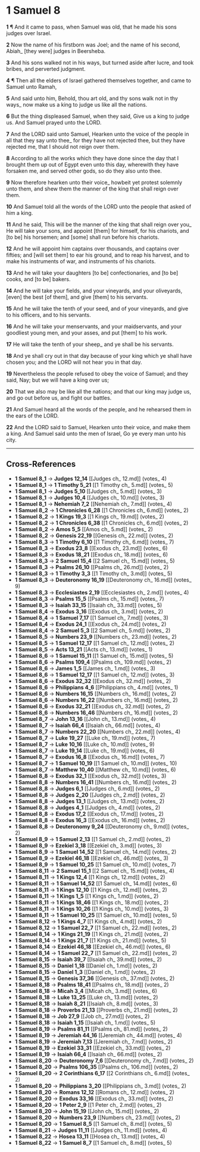 # 1 Samuel 8

**1** ¶ And it came to pass, when Samuel was old, that he made his sons judges over Israel.

**2** Now the name of his firstborn was Joel; and the name of his second, Abiah_ [they were] judges in Beersheba.

**3** And his sons walked not in his ways, but turned aside after lucre, and took bribes, and perverted judgment.

**4** ¶ Then all the elders of Israel gathered themselves together, and came to Samuel unto Ramah,

**5** And said unto him, Behold, thou art old, and thy sons walk not in thy ways_ now make us a king to judge us like all the nations.

**6** But the thing displeased Samuel, when they said, Give us a king to judge us. And Samuel prayed unto the LORD.

**7** And the LORD said unto Samuel, Hearken unto the voice of the people in all that they say unto thee_ for they have not rejected thee, but they have rejected me, that I should not reign over them.

**8** According to all the works which they have done since the day that I brought them up out of Egypt even unto this day, wherewith they have forsaken me, and served other gods, so do they also unto thee.

**9** Now therefore hearken unto their voice_ howbeit yet protest solemnly unto them, and shew them the manner of the king that shall reign over them.

**10** And Samuel told all the words of the LORD unto the people that asked of him a king.

**11** And he said, This will be the manner of the king that shall reign over you_ He will take your sons, and appoint [them] for himself, for his chariots, and [to be] his horsemen; and [some] shall run before his chariots.

**12** And he will appoint him captains over thousands, and captains over fifties; and [will set them] to ear his ground, and to reap his harvest, and to make his instruments of war, and instruments of his chariots.

**13** And he will take your daughters [to be] confectionaries, and [to be] cooks, and [to be] bakers.

**14** And he will take your fields, and your vineyards, and your oliveyards, [even] the best [of them], and give [them] to his servants.

**15** And he will take the tenth of your seed, and of your vineyards, and give to his officers, and to his servants.

**16** And he will take your menservants, and your maidservants, and your goodliest young men, and your asses, and put [them] to his work.

**17** He will take the tenth of your sheep_ and ye shall be his servants.

**18** And ye shall cry out in that day because of your king which ye shall have chosen you; and the LORD will not hear you in that day.

**19** Nevertheless the people refused to obey the voice of Samuel; and they said, Nay; but we will have a king over us;

**20** That we also may be like all the nations; and that our king may judge us, and go out before us, and fight our battles.

**21** And Samuel heard all the words of the people, and he rehearsed them in the ears of the LORD.

**22** And the LORD said to Samuel, Hearken unto their voice, and make them a king. And Samuel said unto the men of Israel, Go ye every man unto his city.

---

## Cross-References

- **1 Samuel 8_1** → **Judges 12_14** [[Judges ch_ 12.md]] (votes_ 4)
- **1 Samuel 8_1** → **1 Timothy 5_21** [[1 Timothy ch_ 5.md]] (votes_ 5)
- **1 Samuel 8_1** → **Judges 5_10** [[Judges ch_ 5.md]] (votes_ 3)
- **1 Samuel 8_1** → **Judges 10_4** [[Judges ch_ 10.md]] (votes_ 3)
- **1 Samuel 8_1** → **Nehemiah 7_2** [[Nehemiah ch_ 7.md]] (votes_ 4)
- **1 Samuel 8_2** → **1 Chronicles 6_28** [[1 Chronicles ch_ 6.md]] (votes_ 2)
- **1 Samuel 8_2** → **1 Kings 19_3** [[1 Kings ch_ 19.md]] (votes_ 2)
- **1 Samuel 8_2** → **1 Chronicles 6_38** [[1 Chronicles ch_ 6.md]] (votes_ 2)
- **1 Samuel 8_2** → **Amos 5_5** [[Amos ch_ 5.md]] (votes_ 2)
- **1 Samuel 8_2** → **Genesis 22_19** [[Genesis ch_ 22.md]] (votes_ 2)
- **1 Samuel 8_3** → **1 Timothy 6_10** [[1 Timothy ch_ 6.md]] (votes_ 7)
- **1 Samuel 8_3** → **Exodus 23_8** [[Exodus ch_ 23.md]] (votes_ 6)
- **1 Samuel 8_3** → **Exodus 18_21** [[Exodus ch_ 18.md]] (votes_ 6)
- **1 Samuel 8_3** → **2 Samuel 15_4** [[2 Samuel ch_ 15.md]] (votes_ 5)
- **1 Samuel 8_3** → **Psalms 26_10** [[Psalms ch_ 26.md]] (votes_ 2)
- **1 Samuel 8_3** → **1 Timothy 3_3** [[1 Timothy ch_ 3.md]] (votes_ 5)
- **1 Samuel 8_3** → **Deuteronomy 16_19** [[Deuteronomy ch_ 16.md]] (votes_ 9)
- **1 Samuel 8_3** → **Ecclesiastes 2_19** [[Ecclesiastes ch_ 2.md]] (votes_ 4)
- **1 Samuel 8_3** → **Psalms 15_5** [[Psalms ch_ 15.md]] (votes_ 7)
- **1 Samuel 8_3** → **Isaiah 33_15** [[Isaiah ch_ 33.md]] (votes_ 5)
- **1 Samuel 8_4** → **Exodus 3_16** [[Exodus ch_ 3.md]] (votes_ 2)
- **1 Samuel 8_4** → **1 Samuel 7_17** [[1 Samuel ch_ 7.md]] (votes_ 3)
- **1 Samuel 8_4** → **Exodus 24_1** [[Exodus ch_ 24.md]] (votes_ 2)
- **1 Samuel 8_4** → **2 Samuel 5_3** [[2 Samuel ch_ 5.md]] (votes_ 2)
- **1 Samuel 8_5** → **Numbers 23_9** [[Numbers ch_ 23.md]] (votes_ 2)
- **1 Samuel 8_5** → **1 Samuel 12_17** [[1 Samuel ch_ 12.md]] (votes_ 2)
- **1 Samuel 8_5** → **Acts 13_21** [[Acts ch_ 13.md]] (votes_ 1)
- **1 Samuel 8_6** → **1 Samuel 15_11** [[1 Samuel ch_ 15.md]] (votes_ 5)
- **1 Samuel 8_6** → **Psalms 109_4** [[Psalms ch_ 109.md]] (votes_ 2)
- **1 Samuel 8_6** → **James 1_5** [[James ch_ 1.md]] (votes_ 3)
- **1 Samuel 8_6** → **1 Samuel 12_17** [[1 Samuel ch_ 12.md]] (votes_ 3)
- **1 Samuel 8_6** → **Exodus 32_32** [[Exodus ch_ 32.md]] (votes_ 2)
- **1 Samuel 8_6** → **Philippians 4_6** [[Philippians ch_ 4.md]] (votes_ 1)
- **1 Samuel 8_6** → **Numbers 16_15** [[Numbers ch_ 16.md]] (votes_ 2)
- **1 Samuel 8_6** → **Numbers 16_22** [[Numbers ch_ 16.md]] (votes_ 2)
- **1 Samuel 8_6** → **Exodus 32_21** [[Exodus ch_ 32.md]] (votes_ 2)
- **1 Samuel 8_6** → **Numbers 16_46** [[Numbers ch_ 16.md]] (votes_ 2)
- **1 Samuel 8_7** → **John 13_16** [[John ch_ 13.md]] (votes_ 4)
- **1 Samuel 8_7** → **Isaiah 66_4** [[Isaiah ch_ 66.md]] (votes_ 4)
- **1 Samuel 8_7** → **Numbers 22_20** [[Numbers ch_ 22.md]] (votes_ 4)
- **1 Samuel 8_7** → **Luke 19_27** [[Luke ch_ 19.md]] (votes_ 7)
- **1 Samuel 8_7** → **Luke 10_16** [[Luke ch_ 10.md]] (votes_ 9)
- **1 Samuel 8_7** → **Luke 19_14** [[Luke ch_ 19.md]] (votes_ 6)
- **1 Samuel 8_7** → **Exodus 16_8** [[Exodus ch_ 16.md]] (votes_ 7)
- **1 Samuel 8_7** → **1 Samuel 10_19** [[1 Samuel ch_ 10.md]] (votes_ 10)
- **1 Samuel 8_7** → **Matthew 10_40** [[Matthew ch_ 10.md]] (votes_ 6)
- **1 Samuel 8_8** → **Exodus 32_1** [[Exodus ch_ 32.md]] (votes_ 3)
- **1 Samuel 8_8** → **Numbers 16_41** [[Numbers ch_ 16.md]] (votes_ 2)
- **1 Samuel 8_8** → **Judges 6_1** [[Judges ch_ 6.md]] (votes_ 2)
- **1 Samuel 8_8** → **Judges 2_20** [[Judges ch_ 2.md]] (votes_ 2)
- **1 Samuel 8_8** → **Judges 13_1** [[Judges ch_ 13.md]] (votes_ 2)
- **1 Samuel 8_8** → **Judges 4_1** [[Judges ch_ 4.md]] (votes_ 2)
- **1 Samuel 8_8** → **Exodus 17_2** [[Exodus ch_ 17.md]] (votes_ 2)
- **1 Samuel 8_8** → **Exodus 16_3** [[Exodus ch_ 16.md]] (votes_ 2)
- **1 Samuel 8_8** → **Deuteronomy 9_24** [[Deuteronomy ch_ 9.md]] (votes_ 2)
- **1 Samuel 8_9** → **1 Samuel 2_13** [[1 Samuel ch_ 2.md]] (votes_ 2)
- **1 Samuel 8_9** → **Ezekiel 3_18** [[Ezekiel ch_ 3.md]] (votes_ 3)
- **1 Samuel 8_9** → **1 Samuel 14_52** [[1 Samuel ch_ 14.md]] (votes_ 2)
- **1 Samuel 8_9** → **Ezekiel 46_18** [[Ezekiel ch_ 46.md]] (votes_ 3)
- **1 Samuel 8_9** → **1 Samuel 10_25** [[1 Samuel ch_ 10.md]] (votes_ 7)
- **1 Samuel 8_11** → **2 Samuel 15_1** [[2 Samuel ch_ 15.md]] (votes_ 4)
- **1 Samuel 8_11** → **1 Kings 12_4** [[1 Kings ch_ 12.md]] (votes_ 2)
- **1 Samuel 8_11** → **1 Samuel 14_52** [[1 Samuel ch_ 14.md]] (votes_ 6)
- **1 Samuel 8_11** → **1 Kings 12_10** [[1 Kings ch_ 12.md]] (votes_ 2)
- **1 Samuel 8_11** → **1 Kings 1_5** [[1 Kings ch_ 1.md]] (votes_ 2)
- **1 Samuel 8_11** → **1 Kings 18_46** [[1 Kings ch_ 18.md]] (votes_ 2)
- **1 Samuel 8_11** → **1 Kings 10_26** [[1 Kings ch_ 10.md]] (votes_ 3)
- **1 Samuel 8_11** → **1 Samuel 10_25** [[1 Samuel ch_ 10.md]] (votes_ 5)
- **1 Samuel 8_12** → **1 Kings 4_7** [[1 Kings ch_ 4.md]] (votes_ 2)
- **1 Samuel 8_12** → **1 Samuel 22_7** [[1 Samuel ch_ 22.md]] (votes_ 2)
- **1 Samuel 8_14** → **1 Kings 21_19** [[1 Kings ch_ 21.md]] (votes_ 2)
- **1 Samuel 8_14** → **1 Kings 21_7** [[1 Kings ch_ 21.md]] (votes_ 5)
- **1 Samuel 8_14** → **Ezekiel 46_18** [[Ezekiel ch_ 46.md]] (votes_ 6)
- **1 Samuel 8_14** → **1 Samuel 22_7** [[1 Samuel ch_ 22.md]] (votes_ 2)
- **1 Samuel 8_15** → **Isaiah 39_7** [[Isaiah ch_ 39.md]] (votes_ 2)
- **1 Samuel 8_15** → **Daniel 1_18** [[Daniel ch_ 1.md]] (votes_ 2)
- **1 Samuel 8_15** → **Daniel 1_3** [[Daniel ch_ 1.md]] (votes_ 2)
- **1 Samuel 8_15** → **Genesis 37_36** [[Genesis ch_ 37.md]] (votes_ 2)
- **1 Samuel 8_18** → **Psalms 18_41** [[Psalms ch_ 18.md]] (votes_ 2)
- **1 Samuel 8_18** → **Micah 3_4** [[Micah ch_ 3.md]] (votes_ 6)
- **1 Samuel 8_18** → **Luke 13_25** [[Luke ch_ 13.md]] (votes_ 2)
- **1 Samuel 8_18** → **Isaiah 8_21** [[Isaiah ch_ 8.md]] (votes_ 3)
- **1 Samuel 8_18** → **Proverbs 21_13** [[Proverbs ch_ 21.md]] (votes_ 2)
- **1 Samuel 8_18** → **Job 27_9** [[Job ch_ 27.md]] (votes_ 2)
- **1 Samuel 8_18** → **Isaiah 1_15** [[Isaiah ch_ 1.md]] (votes_ 5)
- **1 Samuel 8_19** → **Psalms 81_11** [[Psalms ch_ 81.md]] (votes_ 2)
- **1 Samuel 8_19** → **Jeremiah 44_16** [[Jeremiah ch_ 44.md]] (votes_ 4)
- **1 Samuel 8_19** → **Jeremiah 7_13** [[Jeremiah ch_ 7.md]] (votes_ 2)
- **1 Samuel 8_19** → **Ezekiel 33_31** [[Ezekiel ch_ 33.md]] (votes_ 2)
- **1 Samuel 8_19** → **Isaiah 66_4** [[Isaiah ch_ 66.md]] (votes_ 2)
- **1 Samuel 8_20** → **Deuteronomy 7_6** [[Deuteronomy ch_ 7.md]] (votes_ 2)
- **1 Samuel 8_20** → **Psalms 106_35** [[Psalms ch_ 106.md]] (votes_ 2)
- **1 Samuel 8_20** → **2 Corinthians 6_17** [[2 Corinthians ch_ 6.md]] (votes_ 2)
- **1 Samuel 8_20** → **Philippians 3_20** [[Philippians ch_ 3.md]] (votes_ 2)
- **1 Samuel 8_20** → **Romans 12_12** [[Romans ch_ 12.md]] (votes_ 2)
- **1 Samuel 8_20** → **Exodus 33_16** [[Exodus ch_ 33.md]] (votes_ 2)
- **1 Samuel 8_20** → **1 Peter 2_9** [[1 Peter ch_ 2.md]] (votes_ 2)
- **1 Samuel 8_20** → **John 15_19** [[John ch_ 15.md]] (votes_ 2)
- **1 Samuel 8_20** → **Numbers 23_9** [[Numbers ch_ 23.md]] (votes_ 2)
- **1 Samuel 8_20** → **1 Samuel 8_5** [[1 Samuel ch_ 8.md]] (votes_ 5)
- **1 Samuel 8_21** → **Judges 11_11** [[Judges ch_ 11.md]] (votes_ 4)
- **1 Samuel 8_22** → **Hosea 13_11** [[Hosea ch_ 13.md]] (votes_ 4)
- **1 Samuel 8_22** → **1 Samuel 8_7** [[1 Samuel ch_ 8.md]] (votes_ 5)
